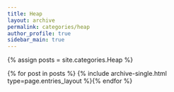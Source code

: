 ```yaml
---
title: Heap
layout: archive
permalink: categories/heap
author_profile: true
sidebar_main: true
---
```




{% assign posts = site.categories.Heap %}

{% for post in posts %} {% include archive-single.html type=page.entries_layout %}{% endfor %}
